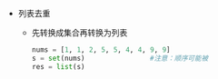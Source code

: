 - 列表去重

  - 先转换成集合再转换为列表

    ```Python
    nums = [1, 1, 2, 5, 5, 4, 4, 9, 9]
    s = set(nums)                #注意：顺序可能被
    res = list(s)
    ```

